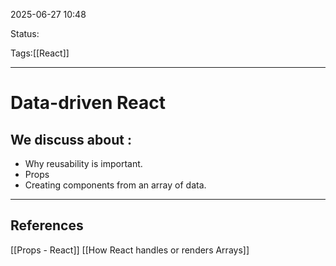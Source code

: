
2025-06-27 10:48

Status:

Tags:[[React]]

---
# Data-driven React
## We discuss about :
- Why reusability is important.
- Props
- Creating components from an array of data.
---
## References

[[Props - React]]
[[How React handles or renders Arrays]]